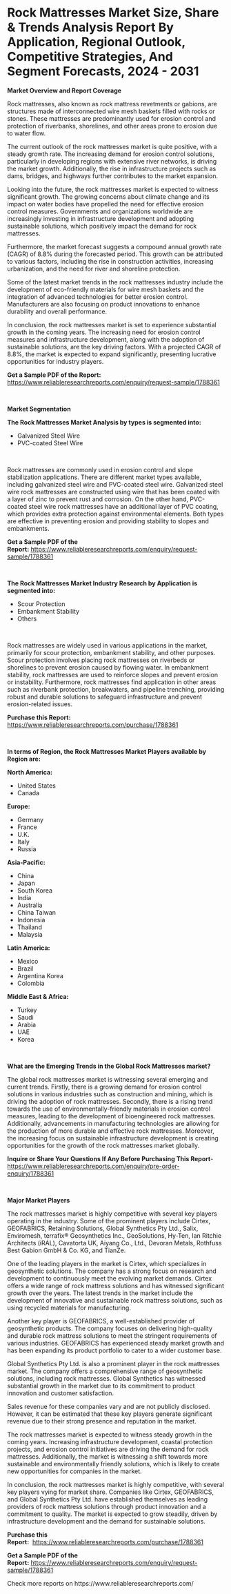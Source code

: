 <p><h1>Rock Mattresses Market Size, Share & Trends Analysis Report By Application, Regional Outlook, Competitive Strategies, And Segment Forecasts, 2024 - 2031</h1></p><p><strong>Market Overview and Report Coverage</strong></p>
<p><p>Rock mattresses, also known as rock mattress revetments or gabions, are structures made of interconnected wire mesh baskets filled with rocks or stones. These mattresses are predominantly used for erosion control and protection of riverbanks, shorelines, and other areas prone to erosion due to water flow.</p><p>The current outlook of the rock mattresses market is quite positive, with a steady growth rate. The increasing demand for erosion control solutions, particularly in developing regions with extensive river networks, is driving the market growth. Additionally, the rise in infrastructure projects such as dams, bridges, and highways further contributes to the market expansion.</p><p>Looking into the future, the rock mattresses market is expected to witness significant growth. The growing concerns about climate change and its impact on water bodies have propelled the need for effective erosion control measures. Governments and organizations worldwide are increasingly investing in infrastructure development and adopting sustainable solutions, which positively impact the demand for rock mattresses.</p><p>Furthermore, the market forecast suggests a compound annual growth rate (CAGR) of 8.8% during the forecasted period. This growth can be attributed to various factors, including the rise in construction activities, increasing urbanization, and the need for river and shoreline protection.</p><p>Some of the latest market trends in the rock mattresses industry include the development of eco-friendly materials for wire mesh baskets and the integration of advanced technologies for better erosion control. Manufacturers are also focusing on product innovations to enhance durability and overall performance.</p><p>In conclusion, the rock mattresses market is set to experience substantial growth in the coming years. The increasing need for erosion control measures and infrastructure development, along with the adoption of sustainable solutions, are the key driving factors. With a projected CAGR of 8.8%, the market is expected to expand significantly, presenting lucrative opportunities for industry players.</p></p>
<p><strong>Get a Sample PDF of the Report:</strong> <a href="https://www.reliableresearchreports.com/enquiry/request-sample/1788361">https://www.reliableresearchreports.com/enquiry/request-sample/1788361</a></p>
<p>&nbsp;</p>
<p><strong>Market Segmentation</strong></p>
<p><strong>The Rock Mattresses Market Analysis by types is segmented into:</strong></p>
<p><ul><li>Galvanized Steel Wire</li><li>PVC-coated Steel Wire</li></ul></p>
<p>&nbsp;</p>
<p><p>Rock mattresses are commonly used in erosion control and slope stabilization applications. There are different market types available, including galvanized steel wire and PVC-coated steel wire. Galvanized steel wire rock mattresses are constructed using wire that has been coated with a layer of zinc to prevent rust and corrosion. On the other hand, PVC-coated steel wire rock mattresses have an additional layer of PVC coating, which provides extra protection against environmental elements. Both types are effective in preventing erosion and providing stability to slopes and embankments.</p></p>
<p><strong>Get a Sample PDF of the Report:</strong>&nbsp;<a href="https://www.reliableresearchreports.com/enquiry/request-sample/1788361">https://www.reliableresearchreports.com/enquiry/request-sample/1788361</a></p>
<p>&nbsp;</p>
<p><strong>The Rock Mattresses Market Industry Research by Application is segmented into:</strong></p>
<p><ul><li>Scour Protection</li><li>Embankment Stability</li><li>Others</li></ul></p>
<p>&nbsp;</p>
<p><p>Rock mattresses are widely used in various applications in the market, primarily for scour protection, embankment stability, and other purposes. Scour protection involves placing rock mattresses on riverbeds or shorelines to prevent erosion caused by flowing water. In embankment stability, rock mattresses are used to reinforce slopes and prevent erosion or instability. Furthermore, rock mattresses find application in other areas such as riverbank protection, breakwaters, and pipeline trenching, providing robust and durable solutions to safeguard infrastructure and prevent erosion-related issues.</p></p>
<p><strong>Purchase this Report:</strong>&nbsp; <a href="https://www.reliableresearchreports.com/purchase/1788361">https://www.reliableresearchreports.com/purchase/1788361</a></p>
<p>&nbsp;</p>
<p><strong>In terms of Region, the Rock Mattresses Market Players available by Region are:</strong></p>
<p>
    <p> <strong> North America: </strong>
        <ul>
            <li>United States</li>
            <li>Canada</li>
        </ul>
        </p> 
    <p> <strong> Europe: </strong>
        <ul>
            <li>Germany</li>
            <li>France</li>
            <li>U.K.</li>
            <li>Italy</li>
            <li>Russia</li>
        </ul>
        </p> 
    <p> <strong> Asia-Pacific: </strong>
        <ul>
            <li>China</li>
            <li>Japan</li>
            <li>South Korea</li>
            <li>India</li>
            <li>Australia</li>
            <li>China Taiwan</li>
            <li>Indonesia</li>
            <li>Thailand</li>
            <li>Malaysia</li>
        </ul>
        </p> 
    <p> <strong> Latin America: </strong>
        <ul>
            <li>Mexico</li>
            <li>Brazil</li>
            <li>Argentina Korea</li>
            <li>Colombia</li>
        </ul>
        </p> 
    <p> <strong> Middle East & Africa: </strong>
        <ul>
            <li>Turkey</li>
            <li>Saudi</li>
            <li>Arabia</li>
            <li>UAE</li>
            <li>Korea</li>
        </ul>
    </p>
    </p>
<p>&nbsp;</p>
<p><strong>What are the Emerging Trends in the Global Rock Mattresses market?</strong></p>
<p><p>The global rock mattresses market is witnessing several emerging and current trends. Firstly, there is a growing demand for erosion control solutions in various industries such as construction and mining, which is driving the adoption of rock mattresses. Secondly, there is a rising trend towards the use of environmentally-friendly materials in erosion control measures, leading to the development of bioengineered rock mattresses. Additionally, advancements in manufacturing technologies are allowing for the production of more durable and effective rock mattresses. Moreover, the increasing focus on sustainable infrastructure development is creating opportunities for the growth of the rock mattresses market globally.</p></p>
<p><strong>Inquire or Share Your Questions If Any Before Purchasing This Report</strong>- <a href="https://www.reliableresearchreports.com/enquiry/pre-order-enquiry/1788361">https://www.reliableresearchreports.com/enquiry/pre-order-enquiry/1788361</a></p>
<p>&nbsp;</p>
<p><strong>Major Market Players</strong></p>
<p><p>The rock mattresses market is highly competitive with several key players operating in the industry. Some of the prominent players include Cirtex, GEOFABRICS, Retaining Solutions, Global Synthetics Pty Ltd., Salix, Enviromesh, terrafix® Geosynthetics Inc., GeoSolutions, Hy-Ten, Ian Ritchie Architects (iRAL), Cavatorta UK, Aiyang Co., Ltd., Devoran Metals, Rothfuss Best Gabion GmbH & Co. KG, and TianZe.</p><p>One of the leading players in the market is Cirtex, which specializes in geosynthetic solutions. The company has a strong focus on research and development to continuously meet the evolving market demands. Cirtex offers a wide range of rock mattress solutions and has witnessed significant growth over the years. The latest trends in the market include the development of innovative and sustainable rock mattress solutions, such as using recycled materials for manufacturing.</p><p>Another key player is GEOFABRICS, a well-established provider of geosynthetic products. The company focuses on delivering high-quality and durable rock mattress solutions to meet the stringent requirements of various industries. GEOFABRICS has experienced steady market growth and has been expanding its product portfolio to cater to a wider customer base.</p><p>Global Synthetics Pty Ltd. is also a prominent player in the rock mattresses market. The company offers a comprehensive range of geosynthetic solutions, including rock mattresses. Global Synthetics has witnessed substantial growth in the market due to its commitment to product innovation and customer satisfaction.</p><p>Sales revenue for these companies vary and are not publicly disclosed. However, it can be estimated that these key players generate significant revenue due to their strong presence and reputation in the market.</p><p>The rock mattresses market is expected to witness steady growth in the coming years. Increasing infrastructure development, coastal protection projects, and erosion control initiatives are driving the demand for rock mattresses. Additionally, the market is witnessing a shift towards more sustainable and environmentally friendly solutions, which is likely to create new opportunities for companies in the market.</p><p>In conclusion, the rock mattresses market is highly competitive, with several key players vying for market share. Companies like Cirtex, GEOFABRICS, and Global Synthetics Pty Ltd. have established themselves as leading providers of rock mattress solutions through product innovation and a commitment to quality. The market is expected to grow steadily, driven by infrastructure development and the demand for sustainable solutions.</p></p>
<p><strong>Purchase this Report:</strong>&nbsp;&nbsp;<a href="https://www.reliableresearchreports.com/purchase/1788361">https://www.reliableresearchreports.com/purchase/1788361</a></p>
<p></p>
<p><strong>Get a Sample PDF of the Report:</strong>&nbsp;<a href="https://www.reliableresearchreports.com/enquiry/request-sample/1788361">https://www.reliableresearchreports.com/enquiry/request-sample/1788361</a></p>
<p>Check more reports on https://www.reliableresearchreports.com/</p>